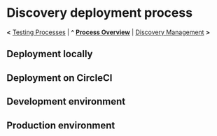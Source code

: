 
# Discovery deployment process

**<** [Testing Processes](testing.md) | **^** **[Process Overview](overview.md)** | [Discovery Management](management.md) **>**

## Deployment locally


## Deployment on CircleCI


## Development environment


## Production environment
